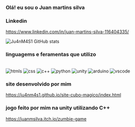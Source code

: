 ### Olá! eu sou o Juan martins silva

### Linkedin
https://www.linkedin.com/in/juan-martins-silva-116404335/ 



![Ju4nM4S1 GitHub stats](https://github-readme-stats.vercel.app/api?username=Ju4nM4S1&show_icons=true&theme=radical)

### linguagems e feramentas que utilizo

<div style="display: inline_block"><br/>
<img align="center" alt="htmls" src="https://img.shields.io/badge/HTML5-E34F26?style=for-the-badge&logo=html5&logoColor=white"/>
<img align="center" alt="css" src="https://img.shields.io/badge/CSS-239120?&style=for-the-badge&logo=css3&logoColor=white"/>
<img align="center" alt="c++" src="https://img.shields.io/badge/C%2B%2B-00599C?style=for-the-badge&logo=c%2B%2B&logoColor=white"/>
<img align="center" alt="python" src="https://img.shields.io/badge/Python-3776AB?style=for-the-badge&logo=python&logoColor=white"/>
<img align="center" alt="unity" src="https://img.shields.io/badge/Unity-100000?style=for-the-badge&logo=unity&logoColor=white"/>
<img align="center" alt="arduino" src="https://img.shields.io/badge/Arduino_IDE-00979D?style=for-the-badge&logo=arduino&logoColor=white"/>
<img align="center" alt="vscode" src="https://img.shields.io/badge/Visual_Studio-5C2D91?style=for-the-badge&logo=visual%20studio&logoColor=white"/>

### site desenvolvido por mim

  https://ju4nm4s1.github.io/site-cubo-magico/index.html

### jogo feito por mim na unity utilizando C++

  https://juanmsilva.itch.io/zumbie-game
</div>
